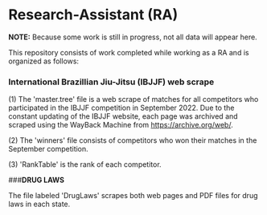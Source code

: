 # Research-Assistant (RA)
**NOTE:** Because some work is still in progress, not all data will appear here.

This repository consists of work completed while working as a RA and is organized as follows: 

### International Brazillian Jiu-Jitsu (IBJJF) web scrape

(1) The 'master.tree' file is a web scrape of matches for all competitors who participated in the IBJJF competition in September 2022. Due to the constant updating of the IBJJF website, each page was archived and scraped using the WayBack Machine from https://archive.org/web/. 

(2) The 'winners' file consists of competitors who won their matches in the September competition.

(3) 'RankTable' is the rank of each competitor.

###**DRUG LAWS**

The file labeled 'DrugLaws' scrapes both web pages and PDF files for drug laws in each state.

